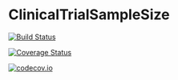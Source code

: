 # ClinicalTrialSampleSize

[![Build Status](https://travis-ci.org/ContaTP/ClinicalTrialSampleSize.jl.svg?branch=master)](https://travis-ci.org/ContaTP/ClinicalTrialSampleSize.jl)

[![Coverage Status](https://coveralls.io/repos/ContaTP/ClinicalTrialSampleSize.jl/badge.svg?branch=master&service=github)](https://coveralls.io/github/ContaTP/ClinicalTrialSampleSize.jl?branch=master)

[![codecov.io](http://codecov.io/github/ContaTP/ClinicalTrialSampleSize.jl/coverage.svg?branch=master)](http://codecov.io/github/ContaTP/ClinicalTrialSampleSize.jl?branch=master)
